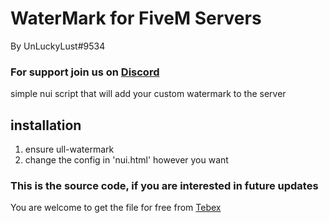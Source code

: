 # WaterMark for FiveM Servers 
By UnLuckyLust#9534
### For support join us on [Discord](https://discord.gg/gtH9nkGrHu)

simple nui script that will add your custom watermark to the server


## installation
1. ensure ull-watermark
2. change the config in 'nui.html' however you want

### This is the source code, if you are interested in future updates
You are welcome to get the file for free from [Tebex](https://unluckylust.tebex.io/package/5365811)
